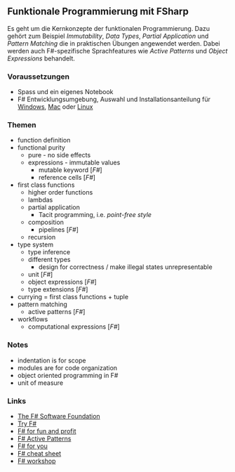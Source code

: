 ## Funktionale Programmierung mit FSharp
Es geht um die Kernkonzepte der funktionalen Programmierung. Dazu gehört zum Beispiel *Immutability*, *Data Types*, *Partial Application* und *Pattern Matching* die in praktischen Übungen angewendet werden. Dabei werden auch F#-spezifische Sprachfeatures wie *Active Patterns* und *Object Expressions* behandelt.

### Voraussetzungen
* Spass und ein eigenes Notebook
* F# Entwicklungsumgebung, Auswahl und Installationsanteilung für [Windows](http://fsharp.org/use/windows/), [Mac](http://fsharp.org/use/mac/) oder [Linux](http://fsharp.org/use/linux/)

### Themen
* function definition
* functional purity
    * pure - no side effects
    * expressions - immutable values
        * mutable keyword [*F#*]
        * reference cells [*F#*]
* first class functions
    * higher order functions
    * lambdas
    * partial application
        * Tacit programming, i.e. *point-free style*
    * composition
        * pipelines [*F#*]
    * recursion
* type system
    * type inference
    * different types
        * design for correctness / make illegal states unrepresentable
    * unit [*F#*]
    * object expressions [*F#*]
    * type extensions [*F#*]
* currying = first class functions + tuple
* pattern matching
    * active patterns [*F#*]
* workflows
    * computational expressions [*F#*]

### Notes
* indentation is for scope
* modules are for code organization
* object oriented programming in F#
* unit of measure

### Links
* [The F# Software Foundation](http://fsharp.org/)
* [Try F#](http://www.tryfsharp.org/)
* [F# for fun and profit](http://fsharpforfunandprofit.com/)
* [F# Active Patterns](www.devjoy.com/series/active-patterns/)
* [F# for you](http://fsharp4u.com/)
* [F# cheat sheet](http://dungpa.github.io/fsharp-cheatsheet/)
* [F# workshop](http://www.fsharpworkshop.com/)
